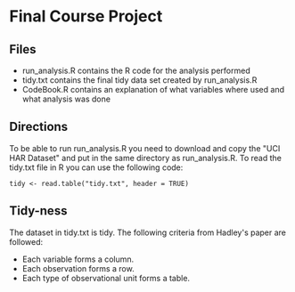 # Final Course Project

## Files

* run_analysis.R contains the R code for the analysis performed
* tidy.txt contains the final tidy data set created by run_analysis.R
* CodeBook.R contains an explanation of what variables where used and what analysis was done

## Directions

To be able to run run_analysis.R you need to download and copy the "UCI HAR Dataset" and put in the same directory as run_analysis.R. To read the tidy.txt file in R you can use the following code:

```
tidy <- read.table("tidy.txt", header = TRUE)
```

## Tidy-ness

The dataset in tidy.txt is tidy. The following criteria from Hadley's paper are followed:

* Each variable forms a column.
* Each observation forms a row.
* Each type of observational unit forms a table.
